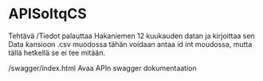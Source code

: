 # APISoltqCS
Tehtävä
/Tiedot 
palauttaa Hakaniemen 12 kuukauden datan ja kirjoittaa sen Data kansioon .csv muodossa
tähän voidaan antaa id int moudossa, mutta tällä hetkellä se ei tee mitään.

/swagger/index.html
Avaa APIn swagger dokumentaation

